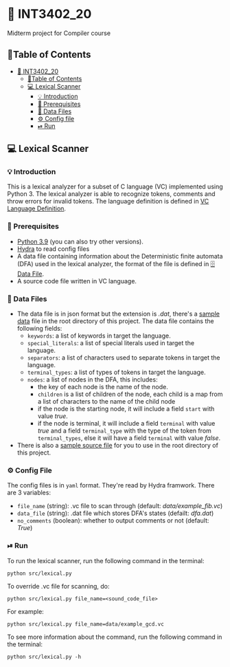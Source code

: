 # 📕 INT3402_20

Midterm project for Compiler course

## 📜Table of Contents

- [📕 INT3402_20](#📕-int3402_20)
  - [📜Table of Contents](#📜table-of-contents)
  - [💻 Lexical Scanner](#💻-lexical-scanner)
    - [💡 Introduction](#💡-introduction)
    - [🔧 Prerequisites](#🔧-prerequisites)
    - [💾 Data Files](#💾-data-files)
    - [⚙️ Config file](#⚙️-config-file)
    - [⏯ Run](#⏯-run)

## 💻 Lexical Scanner

### 💡 Introduction

This is a lexical analyzer for a subset of C language (VC) implemented using Python 3. The lexical analyzer is able to recognize tokens, comments and throw errors for invalid tokens. The language definition is defined in [VC Language Definition](https://drive.google.com/file/d/181xaizB7Ki5dnOb7vYxOKgWwmQWvev7g/view).

### 🔧 Prerequisites

-   [Python 3.9](https://www.python.org/downloads/) (you can also try other versions).
-   [Hydra](hydra.cc) to read config files
-   A data file containing information about the Deterministic finite automata (DFA) used in the lexical analyzer, the format of the file is defined in [🗄️ Data File](#️-data-file).
-   A source code file written in VC language.

### 💾 Data Files

-   The data file is in json format but the extension is _.dat_, there's a [sample data](dfa.dat) file in the root directory of this project. The data file contains the following fields:
    -   `keywords`: a list of keywords in target the language.
    -   `special_literals`: a list of special literals used in target the language.
    -   `separators`: a list of characters used to separate tokens in target the language.
    -   `terminal_types`: a list of types of tokens in target the language.
    -   `nodes`: a list of nodes in the DFA, this includes:
        -   the key of each node is the name of the node.
        -   `children` is a list of children of the node, each child is a map from a list of characters to the name of the child node
        -   if the node is the starting node, it will include a field `start` with value _true_.
        -   if the node is terminal, it will include a field `terminal` with value _true_ and a field `terminal_type` with the type of the token from `terminal_types`, else it will have a field `terminal` with value _false_.
-   There is also a [sample source file](data/example_fib.vc) for you to use in the root directory of this project.

### ⚙️ Config File
The config files is in `yaml` format. They're read by Hydra framwork. There are 3 variables:
- `file_name` (string): .vc file to scan through (default: _data/example_fib.vc_)
- `data_file` (string): .dat file which stores DFA's states (defailt: _dfa.dat_)
- `no_comments` (boolean): whether to output comments or not (default: _True_)  

### ⏯ Run

To run the lexical scanner, run the following command in the terminal:

```
python src/lexical.py
```

To override .vc file for scanning, do:
```
python src/lexical.py file_name=<sound_code_file>
```
For example:
```
python src/lexical.py file_name=data/example_gcd.vc
```

To see more information about the command, run the following command in the terminal:

```
python src/lexical.py -h
```
